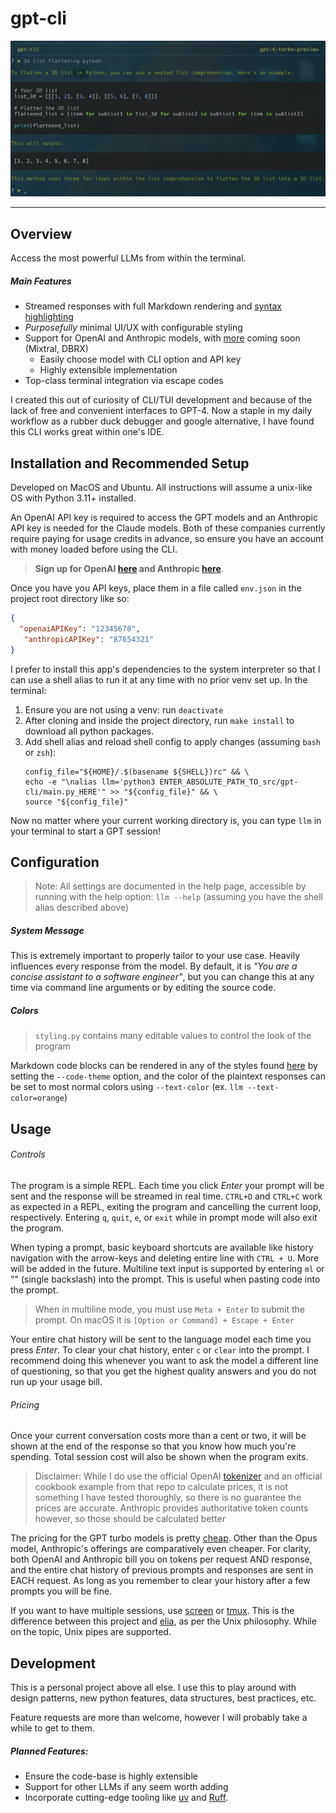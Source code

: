 # gpt-cli

![preview](./screenshot.png?raw=true)

---

## Overview

Access the most powerful LLMs from within the terminal. 

##### Main Features

- Streamed responses with full Markdown rendering and [syntax highlighting](https://pygments.org/styles/)
- _Purposefully_ minimal UI/UX with configurable styling
- Support for OpenAI and Anthropic models, with [more](https://docs.databricks.com/en/machine-learning/foundation-models/index.html#pay-per-token-foundation-model-apis
) coming soon (Mixtral, DBRX)
  - Easily choose model with CLI option and API key
  - Highly extensible implementation
- Top-class terminal integration via escape codes

I created this out of curiosity of CLI/TUI development and because of the lack of free and convenient interfaces to GPT-4.
Now a staple in my daily workflow as a rubber duck debugger and google alternative, I have found this CLI works great within one's IDE.

## Installation and Recommended Setup

Developed on MacOS and Ubuntu. All instructions will assume a unix-like OS with Python 3.11+ installed. 

An OpenAI API key is required to access the GPT models and an Anthropic API key is needed for the Claude models. Both of these companies currently require paying for usage credits in advance,
so ensure you have an account with money loaded before using the CLI.

> **Sign up for OpenAI [here](https://platform.openai.com/account/api-keys) and Anthropic [here](https://www.anthropic.com/api)**.


Once you have you API keys, place them in a file called `env.json` in the project root directory like so:

```json
{
  "openaiAPIKey": "12345678",
   "anthropicAPIKey": "87654321"
}
```

I prefer to install this app's dependencies to the system interpreter so that I can use a shell alias to run it at any time with no prior venv set up. In the terminal:

1. Ensure you are not using a venv: run `deactivate`
2. After cloning and inside the project directory, run `make install` to download all python packages. 
3. Add shell alias and reload shell config to apply changes (assuming `bash` or `zsh`):
    ```shell
   config_file="${HOME}/.$(basename ${SHELL})rc" && \
   echo -e "\nalias llm='python3 ENTER_ABSOLUTE_PATH_TO_src/gpt-cli/main.py_HERE'" >> "${config_file}" && \ 
   source "${config_file}" 
   ```
Now no matter where your current working directory is, you can type `llm` in your terminal to start a GPT session!

## Configuration

> Note: All settings are documented in the help page, accessible by running with the help option: `llm --help` (assuming you have the shell alias described above)

##### System Message

This is extremely important to properly tailor to your use case. Heavily influences every response from the model. By default, it is _"You are a concise assistant to a software engineer"_,
but you can change this at any time via command line arguments or by editing the source code. 

##### Colors

> `styling.py` contains many editable values to control the look of the program

Markdown code blocks can be rendered in any of the styles found [here](https://pygments.org/styles/) by setting the `--code-theme` option,
and the color of the plaintext responses can be set to most normal colors using `--text-color` (ex. `llm --text-color=orange`)

## Usage

###### Controls

The program is a simple REPL. Each time you click _Enter_ your prompt will be sent and the response will be streamed in real time. 
`CTRL+D` and `CTRL+C` work as expected in a REPL, exiting the program and cancelling the current loop, respectively. Entering `q`, `quit`, `e`, or `exit` while in prompt mode will also exit the program.

When typing a prompt, basic keyboard shortcuts are available like history navigation with the arrow-keys and deleting entire line with `CTRL + U`. More will be added in the future. Multiline text input is supported by entering
`ml` or "\" (single backslash) into the prompt. This is useful when pasting code into the prompt. 

> When in multiline mode, you must use `Meta + Enter` to submit the prompt. On macOS it is `[Option or Command] + Escape + Enter`

Your entire chat history will be sent to the language model each time you press _Enter_. To clear your chat history, enter `c` or `clear` into the prompt. 
I recommend doing this whenever you want to ask the model a different line of questioning, so that you get the highest quality answers and you do not run up your usage bill. 

###### Pricing 

Once your current conversation costs more than a cent or two, it will be shown at the end of the response so that you know how much you're spending. Total session cost will also be shown when the program exits.

> Disclaimer: 
>  While I do use the official OpenAI [tokenizer](https://github.com/openai/tiktoken) and an official cookbook example from that repo to calculate prices,
> it is not something I have tested thoroughly, so there is no guarantee the prices are accurate. Anthropic provides authoritative token counts however, so those should be calculated better 

The pricing for the GPT turbo models is pretty [cheap](https://openai.com/pricing). Other than the Opus model, Anthropic's offerings are comparatively even cheaper.
For clarity, both OpenAI and Anthropic bill you on tokens per request AND response, and the entire chat history of previous prompts and responses are sent in EACH request. As long as you remember to clear your history after a few prompts you will be fine.

If you want to have multiple sessions, use [screen](https://www.gnu.org/software/screen/manual/screen.html) or [tmux](https://github.com/tmux/tmux/wiki). This is the difference between this project and [elia](https://github.com/darrenburns/elia), as per the Unix philosophy. While on the topic, Unix pipes are supported.

## Development

This is a personal project above all else. I use this to play around with design patterns, new python features, data structures, best practices, etc. 

Feature requests are more than welcome, however I will probably take a while to get to them. 

##### Planned Features:

- Ensure the code-base is highly extensible
- Support for other LLMs if any seem worth adding
- Incorporate cutting-edge tooling like [uv](https://github.com/astral-sh/uv) and [Ruff](https://github.com/astral-sh/ruff).
